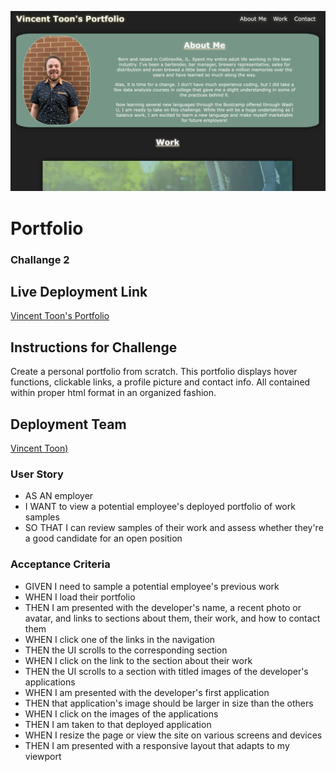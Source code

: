 ![screenshot of front page](./assets/images/SS-for-RM.png)
# Portfolio
### Challange 2

## Live Deployment Link
[Vincent Toon's Portfolio](https://vincenttoon.github.io/nacho-portfolio-supreme/)

## Instructions for Challenge

Create a personal portfolio from scratch. This portfolio displays hover functions, clickable links, a profile picture and contact info. All contained within proper html format in an organized fashion.

## Deployment Team

[Vincent Toon)](https://github.com/Vincenttoon)

### User Story
 - AS AN employer
 - I WANT to view a potential employee's deployed portfolio of work samples
 - SO THAT I can review samples of their work and assess whether they're a good candidate for an open position

### Acceptance Criteria
 - GIVEN I need to sample a potential employee's previous work 
 - WHEN I load their portfolio
 - THEN I am presented with the developer's name, a recent photo or avatar, and links to sections about them, their work, and how to contact them
 - WHEN I click one of the links in the navigation
 - THEN the UI scrolls to the corresponding section
 - WHEN I click on the link to the section about their work
 - THEN the UI scrolls to a section with titled images of the developer's applications
 - WHEN I am presented with the developer's first application
 - THEN that application's image should be larger in size than the others
 - WHEN I click on the images of the applications
 - THEN I am taken to that deployed application
 - WHEN I resize the page or view the site on various screens and devices
 - THEN I am presented with a responsive layout that adapts to my viewport

